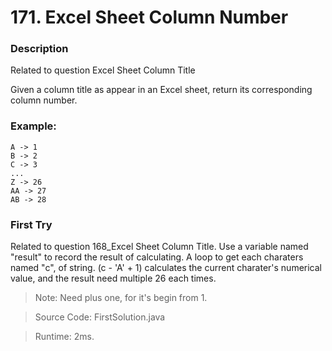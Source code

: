 # 171. Excel Sheet Column Number
### Description
Related to question Excel Sheet Column Title

Given a column title as appear in an Excel sheet, return its corresponding column number.

### Example:
```
A -> 1
B -> 2
C -> 3
...
Z -> 26
AA -> 27
AB -> 28
```

### First Try
Related to question 168_Excel Sheet Column Title. Use a variable named "result" to record the result of calculating. A loop to get each charaters named "c", of string. (c - 'A' + 1) calculates the current charater's numerical value, and the result need multiple 26 each times.
>Note: Need plus one, for it's begin from 1.

> Source Code: FirstSolution.java

> Runtime: 2ms.
